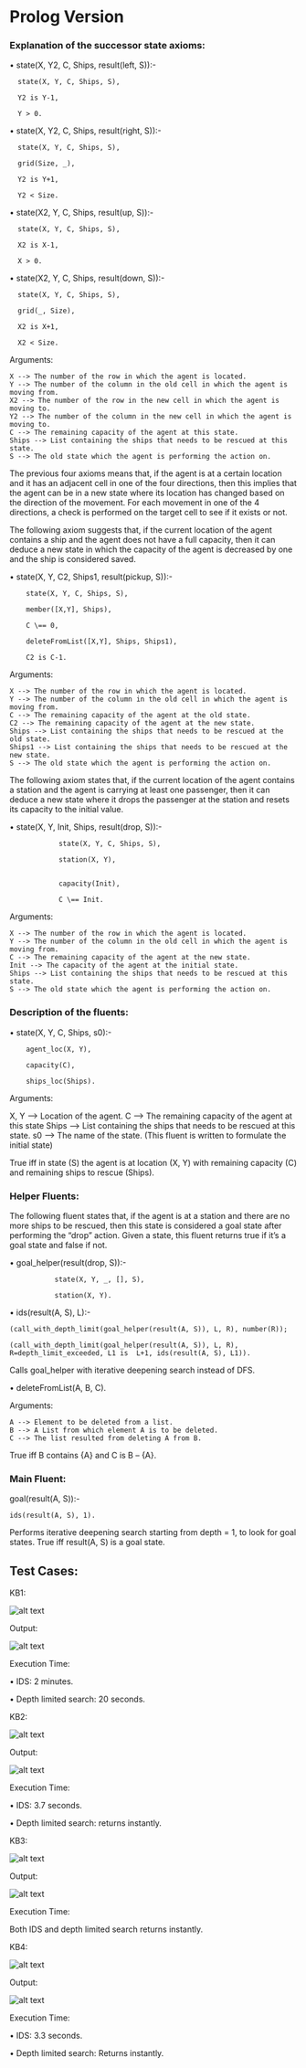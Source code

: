 # Prolog Version

### Explanation of the successor state axioms:

•	state(X, Y2, C, Ships, result(left, S)):-

	  state(X, Y, C, Ships, S),

	  Y2 is Y-1,

	  Y > 0.

•	state(X, Y2, C, Ships, result(right, S)):-

	  state(X, Y, C, Ships, S),

	  grid(Size, _),

	  Y2 is Y+1,

	  Y2 < Size.
  

•	state(X2, Y, C, Ships, result(up, S)):-

	  state(X, Y, C, Ships, S),

	  X2 is X-1,

	  X > 0.
  

•	state(X2, Y, C, Ships, result(down, S)):-

	  state(X, Y, C, Ships, S),

	  grid(_, Size),

	  X2 is X+1,

	  X2 < Size.
  
  
Arguments:

	X --> The number of the row in which the agent is located.
	Y --> The number of the column in the old cell in which the agent is moving from.
	X2 --> The number of the row in the new cell in which the agent is moving to.
	Y2 --> The number of the column in the new cell in which the agent is moving to.
	C --> The remaining capacity of the agent at this state.
	Ships --> List containing the ships that needs to be rescued at this state.
	S --> The old state which the agent is performing the action on.


The previous four axioms means that, if the agent is at a certain location and it has an adjacent cell in one of the four directions, then this implies that the agent can be in a new state where its location has changed based on the direction of the movement. For each movement in one of the 4 directions, a check is performed on the target cell to see if it exists or not.


The following axiom suggests that, if the current location of the agent contains a ship and the agent does not have a full capacity, then it can deduce a new state in which the capacity of the agent is decreased by one and the ship is considered saved.

•	state(X, Y, C2, Ships1, result(pickup, S)):-

	    state(X, Y, C, Ships, S),

	    member([X,Y], Ships),

	    C \== 0,

	    deleteFromList([X,Y], Ships, Ships1),

	    C2 is C-1.

Arguments:

	X --> The number of the row in which the agent is located.
	Y --> The number of the column in the old cell in which the agent is moving from.
	C --> The remaining capacity of the agent at the old state.
	C2 --> The remaining capacity of the agent at the new state.
	Ships --> List containing the ships that needs to be rescued at the old state.
	Ships1 --> List containing the ships that needs to be rescued at the new state.
	S --> The old state which the agent is performing the action on.	


The following axiom states that, if the current location of the agent contains a station and the agent is carrying at least one passenger, then it can deduce a new state where it drops the passenger at the station and resets its capacity to the initial value.

•	state(X, Y, Init, Ships, result(drop, S)):-

                state(X, Y, C, Ships, S),
		
                station(X, Y),
		
		
                capacity(Init),
		
                C \== Init.

Arguments:

	X --> The number of the row in which the agent is located.
	Y --> The number of the column in the old cell in which the agent is moving from.
	C --> The remaining capacity of the agent at the new state.
	Init --> The capacity of the agent at the initial state.
	Ships --> List containing the ships that needs to be rescued at this state.
	S --> The old state which the agent is performing the action on.	

### Description of the fluents:

•	state(X, Y, C, Ships, s0):-

	    agent_loc(X, Y),

	    capacity(C),

	    ships_loc(Ships).

Arguments:

  X, Y --> Location of the agent.
  C --> The remaining capacity of the agent at this state
  Ships --> List containing the ships that needs to be rescued at this state.
  s0 --> The name of the state. (This fluent is written to formulate the initial state)

True iff in state (S) the agent is at location (X, Y) with remaining capacity (C) and remaining ships to rescue (Ships). 

### Helper Fluents:

The following fluent states that, if the agent is at a station and there are no more ships to be rescued, then this state is considered a goal state after performing the “drop” action. Given a state, this fluent returns true if it’s a goal state and false if not.
 
•	goal_helper(result(drop, S)):-

               state(X, Y, _, [], S),
	       
               station(X, Y).

•	ids(result(A, S), L):-

	(call_with_depth_limit(goal_helper(result(A, S)), L, R), number(R));
	
	(call_with_depth_limit(goal_helper(result(A, S)), L, R), R=depth_limit_exceeded, L1 is  L+1, ids(result(A, S), L1)).

Calls goal_helper with iterative deepening search instead of DFS.


•	deleteFromList(A, B, C).

Arguments: 

	A --> Element to be deleted from a list.
	B --> A List from which element A is to be deleted.
	C --> The list resulted from deleting A from B.

True iff B contains {A} and C is B – {A}.

### Main Fluent:

goal(result(A, S)):-

	ids(result(A, S), 1).

Performs iterative deepening search starting from depth = 1, to look for goal states.
True iff result(A, S) is a goal state.


## Test Cases:

KB1:

![alt text](https://github.com/moo3030/Coast-Guard-Ai-Project/blob/main/Results/KB1.png)
 
Output: 

![alt text](https://github.com/moo3030/Coast-Guard-Ai-Project/blob/main/Results/Out1.png)
 
 
Execution Time: 
	
•	IDS: 2 minutes.

•	Depth limited search: 20 seconds.

KB2:

![alt text](https://github.com/moo3030/Coast-Guard-Ai-Project/blob/main/Results/KB2.png)

Output:

![alt text](https://github.com/moo3030/Coast-Guard-Ai-Project/blob/main/Results/Out2.png)

Execution Time: 
	
•	IDS: 3.7 seconds.

•	Depth limited search: returns instantly.


KB3:

 ![alt text](https://github.com/moo3030/Coast-Guard-Ai-Project/blob/main/Results/KB3.png)

Output:

 ![alt text](https://github.com/moo3030/Coast-Guard-Ai-Project/blob/main/Results/Out3.png)


Execution Time: 

Both IDS and depth limited search returns instantly.

KB4:

![alt text](https://github.com/moo3030/Coast-Guard-Ai-Project/blob/main/Results/KB4.png)
 
Output:

 ![alt text](https://github.com/moo3030/Coast-Guard-Ai-Project/blob/main/Results/Out4.png)


Execution Time: 

•	IDS: 3.3 seconds.

•	Depth limited search: Returns instantly. 
